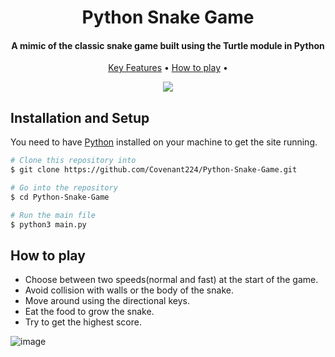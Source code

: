 
<h1 align="center">
  Python Snake Game
</h1>

<h4 align="center">A mimic of the classic snake game built using the Turtle module in Python</h4>

<p align="center">
  <a href="#installation-and-setup">Key Features</a> •
  <a href="#how-to-play">How to play</a> •
</p>

 <p align = "center"> <img src="https://user-images.githubusercontent.com/62785682/188927421-5c2b34a0-8382-445e-a571-a819077e94a2.gif">
</p>

## Installation and Setup
You need to have [Python](https://www.python.org/downloads/) installed on your machine to get the site running.

```bash
# Clone this repository into 
$ git clone https://github.com/Covenant224/Python-Snake-Game.git

# Go into the repository
$ cd Python-Snake-Game

# Run the main file
$ python3 main.py
```

## How to play

* Choose between two speeds(normal and fast) at the start of the game.
* Avoid collision with walls or the body of the snake.
* Move around using the directional keys.
* Eat the food to grow the snake.
* Try to get the highest score.



![image](https://user-images.githubusercontent.com/62785682/188923951-ce53f9bc-c602-4836-a301-d865869e4421.png)



